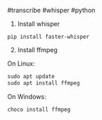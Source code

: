 #transcribe #whisper #python 

1. Install whisper

`pip install faster-whisper`

2. Install ffmpeg

On Linux:

``` powershell
sudo apt update
sudo apt install ffmpeg
```

On Windows:

``` PowerShell
choco install ffmpeg
```